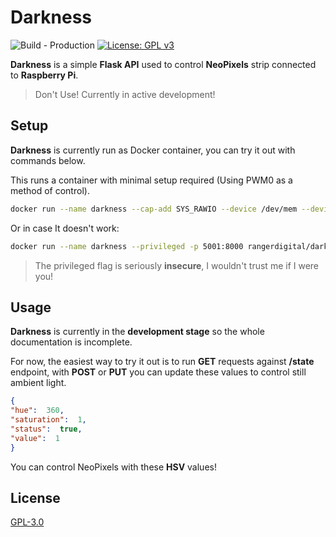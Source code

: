 # Darkness
![Build - Production](https://github.com/RangerDigital/darkness/workflows/Build%20-%20Production/badge.svg?branch=master)
[![License: GPL v3](https://img.shields.io/badge/License-GPLv3-blue.svg)](https://www.gnu.org/licenses/gpl-3.0)

**Darkness** is a simple **Flask API** used to control **NeoPixels** strip connected to **Raspberry Pi**.

>Don't Use! Currently in active development!

## Setup

**Darkness** is currently run as Docker container, you can try it out with commands below.

This runs a container with minimal setup required (Using PWM0 as a method of control).

```bash
docker run --name darkness --cap-add SYS_RAWIO --device /dev/mem --device /dev/vcio -p 5001:8000 rangerdigital/darkness
```

Or in case It doesn't work:

```bash
docker run --name darkness --privileged -p 5001:8000 rangerdigital/darkness
```

>The privileged flag is seriously **insecure**, I wouldn't trust me if I were you!
>
## Usage

**Darkness** is currently in the **development stage** so the whole documentation is incomplete.

For now, the easiest way to try it out is to run **GET** requests against **/state** endpoint,
with **POST** or **PUT** you can update these values to control still ambient light.

```json
{
"hue":  360,
"saturation":  1,
"status":  true,
"value":  1
}
```
You can control NeoPixels with these **HSV** values!

## License
[GPL-3.0](https://choosealicense.com/licenses/gpl-3.0/)
